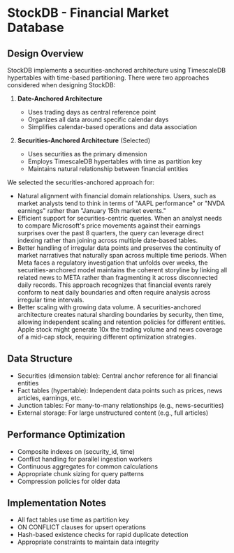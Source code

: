 # StockDB - Financial Market Database

## Design Overview
StockDB implements a securities-anchored architecture using TimescaleDB 
hypertables with time-based partitioning. There were two approaches considered
when designing StockDB:

1. **Date-Anchored Architecture**
   - Uses trading days as central reference point
   - Organizes all data around specific calendar days
   - Simplifies calendar-based operations and data association

2. **Securities-Anchored Architecture** (Selected)
   - Uses securities as the primary dimension
   - Employs TimescaleDB hypertables with time as partition key
   - Maintains natural relationship between financial entities

We selected the securities-anchored approach for:
- Natural alignment with financial domain relationships. Users, such as market 
analysts tend to think in terms of "AAPL performance" or "NVDA earnings" rather 
than "January 15th market events."
- Efficient support for securities-centric queries. When an analyst needs to 
compare Microsoft's price movements against their earnings surprises over the 
past 8 quarters, the query can leverage direct indexing rather than joining 
across multiple date-based tables.
- Better handling of irregular data points and preserves the continuity of 
market narratives that naturally span across multiple time periods. When Meta 
faces a regulatory investigation that unfolds over weeks, the 
securities-anchored model maintains the coherent storyline by linking all 
related news to META rather than fragmenting it across disconnected daily 
records. This approach recognizes that financial events rarely conform to neat 
daily boundaries and often require analysis across irregular time intervals.
- Better scaling with growing data volume. A securities-anchored architecture 
creates natural sharding boundaries by security, then time, allowing independent 
scaling and retention policies for different entities. Apple stock might 
generate 10x the trading volume and news coverage of a mid-cap stock, requiring 
different optimization strategies.

## Data Structure
- Securities (dimension table): Central anchor reference for all financial 
entities
- Fact tables (hypertable): Independent data points such as prices, news 
articles, earnings, etc.
- Junction tables: For many-to-many relationships (e.g., news-securities)
- External storage: For large unstructured content (e.g., full articles)

## Performance Optimization
- Composite indexes on (security_id, time)
- Conflict handling for parallel ingestion workers
- Continuous aggregates for common calculations
- Appropriate chunk sizing for query patterns
- Compression policies for older data

## Implementation Notes
- All fact tables use time as partition key
- ON CONFLICT clauses for upsert operations
- Hash-based existence checks for rapid duplicate detection
- Appropriate constraints to maintain data integrity
